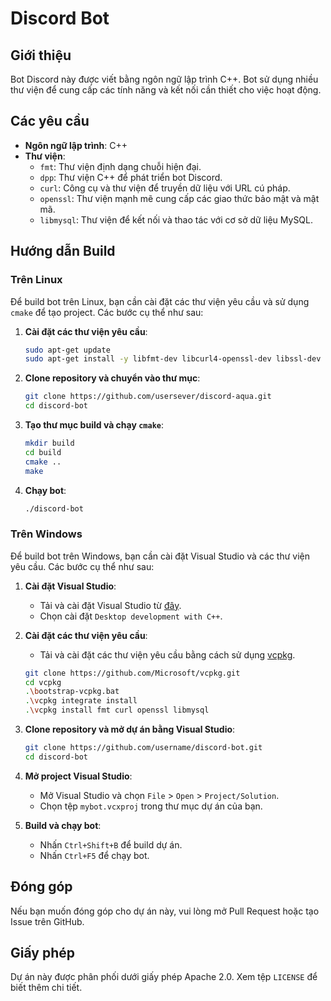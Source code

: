 # Discord Bot

## Giới thiệu

Bot Discord này được viết bằng ngôn ngữ lập trình C++. Bot sử dụng nhiều thư viện để cung cấp các tính năng và kết nối cần thiết cho việc hoạt động.

## Các yêu cầu

- **Ngôn ngữ lập trình**: C++
- **Thư viện**:
  - `fmt`: Thư viện định dạng chuỗi hiện đại.
  - `dpp`: Thư viện C++ để phát triển bot Discord.
  - `curl`: Công cụ và thư viện để truyền dữ liệu với URL cú pháp.
  - `openssl`: Thư viện mạnh mẽ cung cấp các giao thức bảo mật và mật mã.
  - `libmysql`: Thư viện để kết nối và thao tác với cơ sở dữ liệu MySQL.

## Hướng dẫn Build

### Trên Linux

Để build bot trên Linux, bạn cần cài đặt các thư viện yêu cầu và sử dụng `cmake` để tạo project. Các bước cụ thể như sau:

1. **Cài đặt các thư viện yêu cầu**:
    ```sh
    sudo apt-get update
    sudo apt-get install -y libfmt-dev libcurl4-openssl-dev libssl-dev libmysqlclient-dev cmake g++
    ```

2. **Clone repository và chuyển vào thư mục**:
    ```sh
    git clone https://github.com/usersever/discord-aqua.git
    cd discord-bot
    ```

3. **Tạo thư mục build và chạy `cmake`**:
    ```sh
    mkdir build
    cd build
    cmake ..
    make
    ```

4. **Chạy bot**:
    ```sh
    ./discord-bot
    ```

### Trên Windows

Để build bot trên Windows, bạn cần cài đặt Visual Studio và các thư viện yêu cầu. Các bước cụ thể như sau:

1. **Cài đặt Visual Studio**:
    - Tải và cài đặt Visual Studio từ [đây](https://visualstudio.microsoft.com/).
    - Chọn cài đặt `Desktop development with C++`.

2. **Cài đặt các thư viện yêu cầu**:
    - Tải và cài đặt các thư viện yêu cầu bằng cách sử dụng [vcpkg](https://github.com/microsoft/vcpkg).

    ```sh
    git clone https://github.com/Microsoft/vcpkg.git
    cd vcpkg
    .\bootstrap-vcpkg.bat
    .\vcpkg integrate install
    .\vcpkg install fmt curl openssl libmysql
    ```

3. **Clone repository và mở dự án bằng Visual Studio**:
    ```sh
    git clone https://github.com/username/discord-bot.git
    cd discord-bot
    ```

4. **Mở project Visual Studio**:
    - Mở Visual Studio và chọn `File` > `Open` > `Project/Solution`.
    - Chọn tệp `mybot.vcxproj` trong thư mục dự án của bạn.

5. **Build và chạy bot**:
    - Nhấn `Ctrl+Shift+B` để build dự án.
    - Nhấn `Ctrl+F5` để chạy bot.

## Đóng góp

Nếu bạn muốn đóng góp cho dự án này, vui lòng mở Pull Request hoặc tạo Issue trên GitHub.

## Giấy phép

Dự án này được phân phối dưới giấy phép Apache 2.0. Xem tệp `LICENSE` để biết thêm chi tiết.
